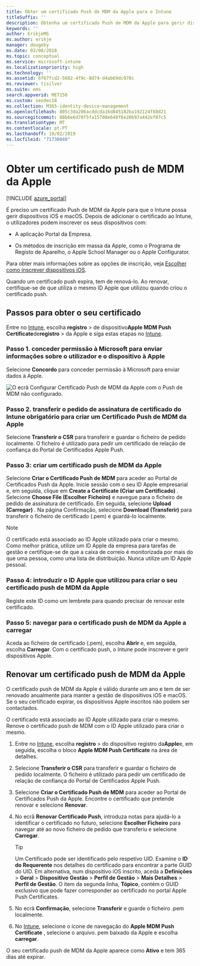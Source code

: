 ```yaml
---
title: Obter um certificado Push de MDM da Apple para o Intune
titleSuffix: ''
description: Obtenha um certificado Push de MDM da Apple para gerir dispositivos iOS com o Intune.
keywords: ''
author: ErikjeMS
ms.author: erikje
manager: dougeby
ms.date: 03/08/2018
ms.topic: conceptual
ms.service: microsoft-intune
ms.localizationpriority: high
ms.technology: ''
ms.assetid: 6f67fcd2-5682-4f9c-8d74-d4ab69dc978c
ms.reviewer: tisilver
ms.suite: ems
search.appverid: MET150
ms.custom: seodec18
ms.collection: M365-identity-device-management
ms.openlocfilehash: 805c3da286acddcda16d845182ba192124f88d21
ms.sourcegitcommit: 88b6e6d70f5fa15708e640f6e20b97a442ef07c5
ms.translationtype: MT
ms.contentlocale: pt-PT
ms.lasthandoff: 10/02/2019
ms.locfileid: "71730048"
---
```

# <a name="get-an-apple-mdm-push-certificate"></a>Obter um certificado push de MDM da Apple

[!INCLUDE [azure_portal](../includes/azure_portal.md)]

É preciso um certificado Push de MDM da Apple para que o Intune possa gerir dispositivos iOS e macOS. Depois de adicionar o certificado ao Intune, o utilizadores podem inscrever os seus dispositivos com:

- A aplicação Portal da Empresa.

- Os métodos de inscrição em massa da Apple, como o Programa de Registo de Aparelho, o Apple School Manager ou o Apple Configurator.

Para obter mais informações sobre as opções de inscrição, veja [Escolher como inscrever dispositivos iOS](ios-enroll.md).

Quando um certificado push expira, tem de renová-lo. Ao renovar, certifique-se de que utiliza o mesmo ID Apple que utilizou quando criou o certificado push.


## <a name="steps-to-get-your-certificate"></a>Passos para obter o seu certificado
Entre no [Intune](https://go.microsoft.com/fwlink/?linkid=2090973), escolha **registro** > de dispositivo**Apple MDM Push Certificate**de**registro** > da Apple e siga estas etapas no [Intune](https://go.microsoft.com/fwlink/?linkid=2090973).

### <a name="step-1-grant-microsoft-permission-to-send-user-and-device-information-to-apple"></a>Passo 1. conceder permissão à Microsoft para enviar informações sobre o utilizador e o dispositivo à Apple
Selecione **Concordo** para conceder permissão à Microsoft para enviar dados à Apple.

![O ecrã Configurar Certificado Push de MDM da Apple com o Push de MDM não configurado.](./media/apple-mdm-push-certificate-get/create-mdm-push-certificate.png)

### <a name="step-2-download-the-intune-certificate-signing-request-required-to-create-an-apple-mdm-push-certificate"></a>Passo 2. transferir o pedido de assinatura de certificado do Intune obrigatório para criar um Certificado Push de MDM da Apple
Selecione **Transferir o CSR** para transferir e guardar o ficheiro de pedido localmente. O ficheiro é utilizado para pedir um certificado de relação de confiança do Portal de Certificados Apple Push.

### <a name="step-3-create-an-apple-mdm-push-certificate"></a>Passo 3: criar um certificado push de MDM da Apple
Selecione **Criar o Certificado Push de MDM** para aceder ao Portal de Certificados Push da Apple. Inicie sessão com o seu ID Apple empresarial e, em seguida, clique em **Create a Certificate (Criar um Certificado)** . Selecione **Choose File (Escolher Ficheiro)** e navegue para o ficheiro de pedido de assinatura de certificado. Em seguida, selecione **Upload (Carregar)** . Na página Confirmação, selecione **Download (Transferir)** para transferir o ficheiro de certificado (.pem) e guardá-lo localmente.

> [!NOTE]
> O certificado está associado ao ID Apple utilizado para criar o mesmo. Como melhor prática, utilize um ID Apple da empresa para tarefas de gestão e certifique-se de que a caixa de correio é monitorizada por mais do que uma pessoa, como uma lista de distribuição. Nunca utilize um ID Apple pessoal.

### <a name="step-4-enter-the-apple-id-used-to-create-your-apple-mdm-push-certificate"></a>Passo 4: introduzir o ID Apple que utilizou para criar o seu certificado push de MDM da Apple
Registe este ID como um lembrete para quando precisar de renovar este certificado.

### <a name="step-5-browse-to-your-apple-mdm-push-certificate-to-upload"></a>Passo 5: navegar para o certificado push de MDM da Apple a carregar
Aceda ao ficheiro de certificado (.pem), escolha **Abrir** e, em seguida, escolha **Carregar**. Com o certificado push, o Intune pode inscrever e gerir dispositivos Apple.

## <a name="renew-apple-mdm-push-certificate"></a>Renovar um certificado push de MDM da Apple
O certificado push de MDM da Apple é válido durante um ano e tem de ser renovado anualmente para manter a gestão de dispositivos iOS e macOS. Se o seu certificado expirar, os dispositivos Apple inscritos não podem ser contactados.

O certificado está associado ao ID Apple utilizado para criar o mesmo. Renove o certificado push de MDM com o ID Apple utilizado para criar o mesmo.

1. Entre no [Intune](https://go.microsoft.com/fwlink/?linkid=2090973), escolha **registro** > do dispositivo registro da**Apple**e, em seguida, escolha o bloco **Apple MDM Push Certificate** na área de detalhes.
2. Selecione **Transferir o CSR** para transferir e guardar o ficheiro de pedido localmente. O ficheiro é utilizado para pedir um certificado de relação de confiança do Portal de Certificados Apple Push.
3. Selecione **Criar o Certificado Push de MDM** para aceder ao Portal de Certificados Push da Apple. Encontre o certificado que pretende renovar e selecione **Renovar**.
4. No ecrã **Renovar Certificado Push**, introduza notas para ajudá-lo a identificar o certificado no futuro, selecione **Escolher Ficheiro** para navegar até ao novo ficheiro de pedido que transferiu e selecione **Carregar**.
   > [!TIP]
   > Um Certificado pode ser identificado pelo respetivo UID. Examine o **ID do Requerente** nos detalhes do certificado para encontrar a parte GUID do UID. Em alternativa, num dispositivo iOS inscrito, aceda a **Definições** > **Geral** > **Dispositivo** **Gestão** > **Perfil de Gestão** > **Mais Detalhes** > **Perfil de Gestão**. O item da segunda linha, **Tópico**, contém o GUID exclusivo que pode fazer corresponder ao certificado no portal Apple Push Certificates.
 
6. No ecrã **Confirmação**, selecione **Transferir** e guarde o ficheiro .pem localmente.
7. No [Intune](https://go.microsoft.com/fwlink/?linkid=2090973), selecione o ícone de navegação do **Apple MDM Push Certificate** , selecione o arquivo. pem baixado da Apple e escolha **carregar**.

O seu certificado push de MDM da Apple aparece como **Ativo** e tem 365 dias até expirar.
